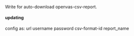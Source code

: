 ####
Write for auto-download openvas-csv-report. 

#### updating
config as:
url
username
password
csv-format-id
report_name